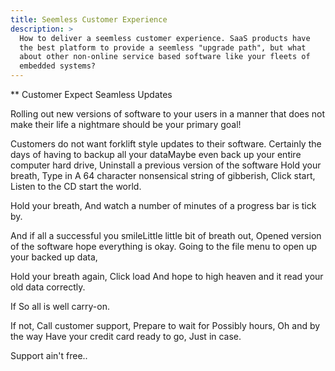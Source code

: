 ```yaml
---
title: Seemless Customer Experience
description: >
  How to deliver a seemless customer experience. SaaS products have
  the best platform to provide a seemless "upgrade path", but what
  about other non-online service based software like your fleets of
  embedded systems?
---
```


** Customer Expect Seamless Updates 

Rolling out new versions of software to your users in a manner that
does not make their life a nightmare should be your primary goal!

Customers do not want forklift style updates to their
software. Certainly the days of having to backup all your dataMaybe
even back up your entire computer hard drive, Uninstall a previous
version of the software Hold your breath, Type in A 64 character
nonsensical string of gibberish, Click start, Listen to the CD start
the world. 

Hold your breath, And watch a number of minutes of a progress bar is
tick by.

And if all a successful you smileLittle little bit of breath out,
Opened version of the software hope everything is okay. Going to the
file menu to open up your backed up data, 

Hold your breath again, Click load And hope to high heaven and it read
your old data correctly.

If So all is well carry-on.

If not, Call customer support, Prepare to wait for Possibly hours, Oh
and by the way Have your credit card ready to go, Just in case.

Support ain't free..
